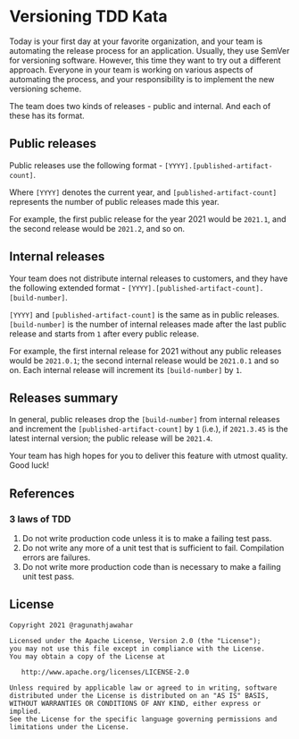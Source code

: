 # Versioning TDD Kata
Today is your first day at your favorite organization, and your team is automating the release process for an application. Usually, they use SemVer for versioning software. However, this time they want to try out a different approach. Everyone in your team is working on various aspects of automating the process, and your responsibility is to implement the new versioning scheme.

The team does two kinds of releases - public and internal. And each of these has its format.

## Public releases
Public releases use the following format - `[YYYY].[published-artifact-count]`.

Where `[YYYY]` denotes the current year, and `[published-artifact-count]` represents the number of public releases made this year.

For example, the first public release for the year 2021 would be `2021.1`, and the second release would be `2021.2`, and so on.

## Internal releases
Your team does not distribute internal releases to customers, and they have the following extended format - `[YYYY].[published-artifact-count].[build-number]`.

`[YYYY]` and `[published-artifact-count]` is the same as in public releases. `[build-number]` is the number of internal releases made after the last public release and starts from `1` after every public release.

For example, the first internal release for 2021 without any public releases would be `2021.0.1`; the second internal release would be `2021.0.1` and so on. Each internal release will increment its `[build-number]` by `1`.

## Releases summary
In general, public releases drop the `[build-number]` from internal releases and increment the `[published-artifact-count]` by `1`
(i.e.), if `2021.3.45` is the latest internal version; the public release will be `2021.4`.

Your team has high hopes for you to deliver this feature with utmost quality. Good luck!

## References
### 3 laws of TDD
1. Do not write production code unless it is to make a failing test pass.
2. Do not write any more of a unit test that is sufficient to fail. Compilation errors are failures.
3. Do not write more production code than is necessary to make a failing unit test pass.

## License

    Copyright 2021 @ragunathjawahar

    Licensed under the Apache License, Version 2.0 (the "License");
    you may not use this file except in compliance with the License.
    You may obtain a copy of the License at

       http://www.apache.org/licenses/LICENSE-2.0

    Unless required by applicable law or agreed to in writing, software
    distributed under the License is distributed on an "AS IS" BASIS,
    WITHOUT WARRANTIES OR CONDITIONS OF ANY KIND, either express or implied.
    See the License for the specific language governing permissions and
    limitations under the License.
